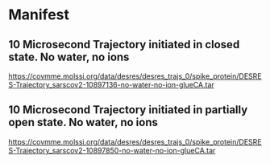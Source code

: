 # Manifest

## 10 Microsecond Trajectory initiated in closed state. No water, no ions

https://covmme.molssi.org/data/desres/desres_trajs_0/spike_protein/DESRES-Trajectory_sarscov2-10897136-no-water-no-ion-glueCA.tar

## 10 Microsecond Trajectory initiated in partially open state. No water, no ions

https://covmme.molssi.org/data/desres/desres_trajs_0/spike_protein/DESRES-Trajectory_sarscov2-10897850-no-water-no-ion-glueCA.tar
